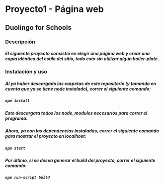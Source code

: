 # Proyecto1 - Página web
## Duolingo for Schools

### Descripción
##### El siguiente proyecto consistió en elegir una página web y crear una copia idéntica del estilo del sitio, todo esto sin utilizar algún boiler-plate.

### Instalación y uso
##### Al ya haber descargado las carpetas de este repositorio (y tomando en cuenta que ya se tiene node instalado), correr el siguiente comando:
##### `npm install`
##### Esto descargara todos los node_modules necesarios para correr el programa.
##### Ahora, ya con las dependencias instaladas, correr el siguiente comando para mostrar el proyecto en localhost:
##### `npm start`
##### Por último, si se desea generar el build del proyecto, correr el siguiente comando:
##### `npm run-script build`


